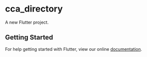 # cca_directory

A new Flutter project.

## Getting Started

For help getting started with Flutter, view our online
[documentation](https://flutter.io/).
